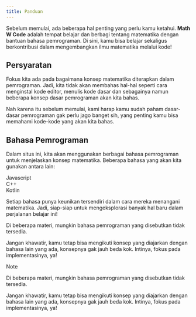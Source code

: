 ```yaml
---
title: Panduan
---
```


Sebelum memulai, ada beberapa hal penting yang perlu kamu ketahui. **Math W Code** adalah tempat belajar dan berbagi tentang matematika dengan bantuan bahasa pemrograman. Di sini, kamu bisa belajar sekaligus berkontribusi dalam mengembangkan ilmu matematika melalui kode!

## Persyaratan

Fokus kita ada pada bagaimana konsep matematika diterapkan dalam pemrograman. Jadi, kita tidak akan membahas hal-hal seperti cara menginstal kode editor, menulis kode dasar dan sebagainya namun beberapa konsep dasar pemrograman akan kita bahas.

Nah karena itu sebelum memulai, kami harap kamu sudah paham dasar-dasar pemrograman gak perlu jago banget sih, yang penting kamu bisa memahami kode-kode yang akan kita bahas.

## Bahasa Pemrograman

Dalam situs ini, kita akan menggunakan berbagai bahasa pemrograman untuk menjelaskan konsep matematika. Beberapa bahasa yang akan kita gunakan antara lain:

<div class="grid md:grid-cols-4 gap-4">
    <div class="flex gap-4 py-2 px-4 border-1px border-gray-400/25 items-center border-solid h-full w-full rounded-lg w-full max-w-xs mt-0!">
        <span class="i-logos-javascript" data-icon="logos:javascript" data-inline="false"></span> <span>Javascript</span>
    </div>
    <div class="flex gap-4 py-2 px-4 border-1px border-gray-400/25 items-center border-solid h-full w-full rounded-lg w-full max-w-xs mt-0!">
        <span class="i-logos-c-plusplus" data-icon="logos:cpp" data-inline="false"></span> <span>C++</span>
    </div>
    <div class="flex gap-4 py-2 px-4 border-1px border-gray-400/25 items-center border-solid h-full w-full rounded-lg w-full max-w-xs mt-0!">
        <span class="i-logos-kotlin-icon" data-icon="logos:javascript" data-inline="false"></span><span>Kotlin</span>
    </div>
</div>

Setiap bahasa punya keunikan tersendiri dalam cara mereka menangani matematika. Jadi, siap-siap untuk mengeksplorasi banyak hal baru dalam perjalanan belajar ini!


Di beberapa materi, mungkin bahasa pemrograman yang disebutkan tidak tersedia. 

Jangan khawatir, kamu tetap bisa mengikuti konsep yang diajarkan dengan bahasa lain yang ada, konsepnya gak jauh beda kok. Intinya, fokus pada implementasinya, ya! 

> [!NOTE]
> Di beberapa materi, mungkin bahasa pemrograman yang disebutkan tidak tersedia. 
>
> Jangan khawatir, kamu tetap bisa mengikuti konsep yang diajarkan dengan bahasa lain yang ada, konsepnya gak jauh beda kok. Intinya, fokus pada implementasinya, ya! 